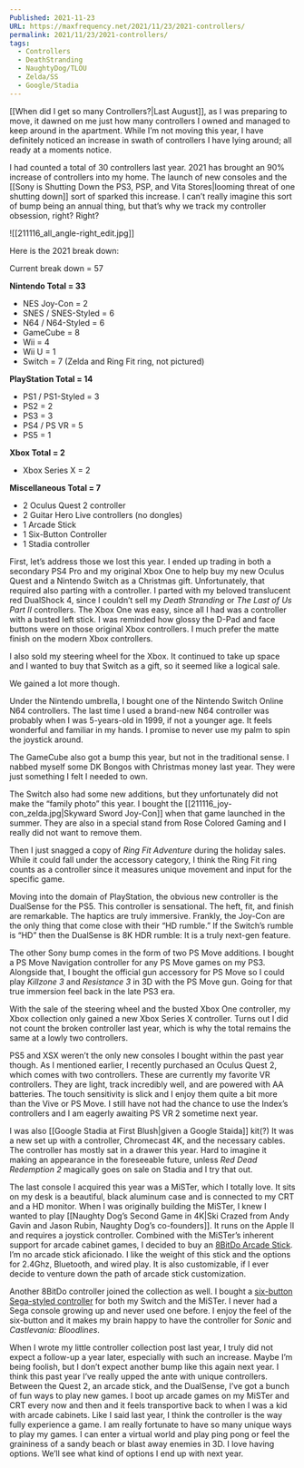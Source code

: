 ```yaml
---
Published: 2021-11-23
URL: https://maxfrequency.net/2021/11/23/2021-controllers/
permalink: 2021/11/23/2021-controllers/
tags:
  - Controllers
  - DeathStranding
  - NaughtyDog/TLOU
  - Zelda/SS
  - Google/Stadia
---
```

[[When did I get so many Controllers?|Last August]], as I was preparing to move, it dawned on me just how many controllers I owned and managed to keep around in the apartment. While I’m not moving this year, I have definitely noticed an increase in swath of controllers I have lying around; all ready at a moments notice.

I had counted a total of 30 controllers last year. 2021 has brought an 90% increase of controllers into my home. The launch of new consoles and the [[Sony is Shutting Down the PS3, PSP, and Vita Stores|looming threat of one shutting down]] sort of sparked this increase. I can’t really imagine this sort of bump being an annual thing, but that’s why we track my controller obsession, right? Right?

![[211116_all_angle-right_edit.jpg]]

Here is the 2021 break down:

Current break down = 57

**Nintendo Total = 33**
- NES Joy-Con = 2
- SNES / SNES-Styled = 6
- N64 / N64-Styled = 6
- GameCube = 8
- Wii = 4
- Wii U = 1
- Switch = 7 (Zelda and Ring Fit ring, not pictured)

**PlayStation Total = 14**
- PS1 / PS1-Styled = 3
- PS2 = 2
- PS3 = 3
- PS4 / PS VR = 5
- PS5 = 1

**Xbox Total = 2**
- Xbox Series X = 2

**Miscellaneous Total = 7**
- 2 Oculus Quest 2 controller
- 2 Guitar Hero Live controllers (no dongles)
- 1 Arcade Stick
- 1 Six-Button Controller
- 1 Stadia controller

First, let’s address those we lost this year. I ended up trading in both a secondary PS4 Pro and my original Xbox One to help buy my new Oculus Quest and a Nintendo Switch as a Christmas gift. Unfortunately, that required also parting with a controller. I parted with my beloved translucent red DualShock 4, since I couldn’t sell my *Death Stranding* or *The Last of Us Part II* controllers. The Xbox One was easy, since all I had was a controller with a busted left stick. I was reminded how glossy the D-Pad and face buttons were on those original Xbox controllers. I much prefer the matte finish on the modern Xbox controllers.

I also sold my steering wheel for the Xbox. It continued to take up space and I wanted to buy that Switch as a gift, so it seemed like a logical sale.

We gained a lot more though.

Under the Nintendo umbrella, I bought one of the Nintendo Switch Online N64 controllers. The last time I used a brand-new N64 controller was probably when I was 5-years-old in 1999, if not a younger age. It feels wonderful and familiar in my hands. I promise to never use my palm to spin the joystick around.

The GameCube also got a bump this year, but not in the traditional sense. I nabbed myself some DK Bongos with Christmas money last year. They were just something I felt I needed to own.

The Switch also had some new additions, but they unfortunately did not make the “family photo” this year. I bought the [[211116_joy-con_zelda.jpg|Skyward Sword Joy-Con]] when that game launched in the summer. They are also in a special stand from Rose Colored Gaming and I really did not want to remove them.

Then I just snagged a copy of *Ring Fit Adventure* during the holiday sales. While it could fall under the accessory category, I think the Ring Fit ring counts as a controller since it measures unique movement and input for the specific game.

Moving into the domain of PlayStation, the obvious new controller is the DualSense for the PS5. This controller is sensational. The heft, fit, and finish are remarkable. The haptics are truly immersive. Frankly, the Joy-Con are the only thing that come close with their “HD rumble.” If the Switch’s rumble is “HD” then the DualSense is 8K HDR rumble: It is a truly next-gen feature.

The other Sony bump comes in the form of two PS Move additions. I bought a PS Move Navigation controller for any PS Move games on my PS3. Alongside that, I bought the official gun accessory for PS Move so I could play *Killzone 3* and *Resistance 3* in 3D with the PS Move gun. Going for that true immersion feel back in the late PS3 era.

With the sale of the steering wheel and the busted Xbox One controller, my Xbox collection only gained a new Xbox Series X controller. Turns out I did not count the broken controller last year, which is why the total remains the same at a lowly two controllers.

PS5 and XSX weren’t the only new consoles I bought within the past year though. As I mentioned earlier, I recently purchased an Oculus Quest 2, which comes with two controllers. These are currently my favorite VR controllers. They are light, track incredibly well, and are powered with AA batteries. The touch sensitivity is slick and I enjoy them quite a bit more than the Vive or PS Move. I still have not had the chance to use the Index’s controllers and I am eagerly awaiting PS VR 2 sometime next year. 

I was also [[Google Stadia at First Blush|given a Google Staida]] kit(?) It was a new set up with a controller, Chromecast 4K, and the necessary cables. The controller has mostly sat in a drawer this year. Hard to imagine it making an appearance in the foreseeable future, unless *Red Dead Redemption 2* magically goes on sale on Stadia and I try that out.

The last console I acquired this year was a MiSTer, which I totally love. It sits on my desk is a beautiful, black aluminum case and is connected to my CRT and a HD monitor. When I was originally building the MiSTer, I knew I wanted to play [[Naughty Dog’s Second Game in 4K|Ski Crazed from Andy Gavin and Jason Rubin, Naughty Dog’s co-founders]]. It runs on the Apple II and requires a joystick controller. Combined with the MiSTer’s inherent support for arcade cabinet games, I decided to buy an [8BitDo Arcade Stick](https://www.8bitdo.com/arcade-stick/). I’m no arcade stick aficionado. I like the weight of this stick and the options for 2.4Ghz, Bluetooth, and wired play. It is also customizable, if I ever decide to venture down the path of arcade stick customization.

Another 8BitDo controller joined the collection as well. I bought a [six-button Sega-styled controller](https://www.8bitdo.com/m30/) for both my Switch and the MiSTer. I never had a Sega console growing up and never used one before. I enjoy the feel of the six-button and it makes my brain happy to have the controller for *Sonic* and *Castlevania: Bloodlines*.

When I wrote my little controller collection post last year, I truly did not expect a follow-up a year later, especially with such an increase. Maybe I’m being foolish, but I don’t expect another bump like this again next year. I think this past year I’ve really upped the ante with unique controllers. Between the Quest 2, an arcade stick, and the DualSense, I’ve got a bunch of fun ways to play new games. I boot up arcade games on my MiSTer and CRT every now and then and it feels transportive back to when I was a kid with arcade cabinets. Like I said last year, I think the controller is the way fully experience a game. I am really fortunate to have so many unique ways to play my games. I can enter a virtual world and play ping pong or feel the graininess of a sandy beach or blast away enemies in 3D. I love having options. We’ll see what kind of options I end up with next year.